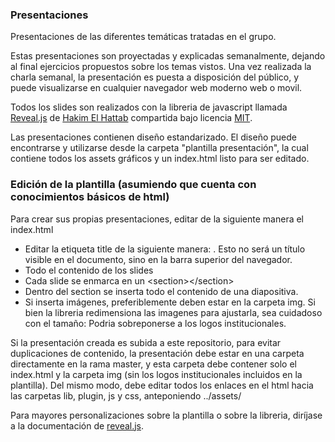### Presentaciones

Presentaciones de las diferentes temáticas tratadas en el grupo.  

Estas presentaciones son proyectadas y explicadas semanalmente, dejando al final ejercicios propuestos sobre los temas vistos. Una vez realizada la charla semanal, la presentación es puesta a disposición del público, y puede visualizarse en cualquier navegador web moderno web o movil.

Todos los slides son realizados con la libreria de javascript llamada [Reveal.js](https://github.com/hakimel/reveal.js) de [Hakim El Hattab](http://lab.hakim.se/reveal-js/#/) compartida bajo licencia [MIT](https://github.com/hakimel/reveal.js/blob/master/LICENSE).

Las presentaciones contienen diseño estandarizado. El diseño puede encontrarse y utilizarse desde la carpeta "plantilla presentación", la cual contiene todos los assets gráficos y un index.html listo para ser editado. 

### Edición de la plantilla (asumiendo que cuenta con conocimientos básicos de html)

Para crear sus propias presentaciones, editar de la siguiente manera el index.html

* Editar la etiqueta title de la siguiente manera: <title>TITULO DE SU PRESENTACIÓN</title>. Esto no será un título visible en el documento, sino en la barra superior del navegador.
* Todo el contenido de los slides  <div class="slides"> 
* Cada slide se enmarca en un &lt;section&gt;&lt;/section&gt;
* Dentro del section se inserta todo el contenido de una diapositiva.
* Si inserta imágenes, preferiblemente deben estar en la carpeta img. Si bien la libreria redimensiona las imagenes para ajustarla, sea cuidadoso con el tamaño: Podria sobreponerse a los logos institucionales.


Si la presentación creada es subida a este repositorio, para evitar duplicaciones de contenido, la presentación debe estar en una carpeta directamente en la rama master, y esta carpeta debe contener solo el index.html y la carpeta img (sin los logos institucionales incluidos en la plantilla). Del mismo modo, debe editar todos los enlaces en el html hacia las carpetas lib, plugin, js y css, anteponiendo ../assets/

Para mayores personalizaciones sobre la plantilla o sobre la libreria, diríjase a la documentación de [reveal.js](https://github.com/hakimel/reveal.js).
